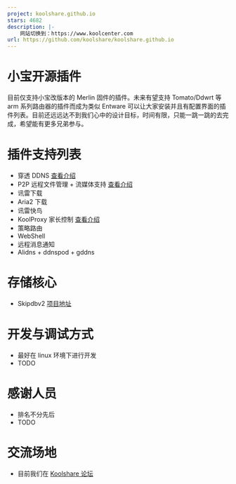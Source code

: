```yaml
---
project: koolshare.github.io
stars: 4682
description: |-
    网站切换到：https://www.koolcenter.com
url: https://github.com/koolshare/koolshare.github.io
---
```


小宝开源插件
=========

目前仅支持小宝改版本的 Merlin 固件的插件。未来有望支持 Tomato/Ddwrt 等 arm 系列路由器的插件而成为类似 Entware 可以让大家安装并且有配置界面的插件列表。目前还远远达不到我们心中的设计目标，时间有限，只能一跳一跳的去完成，希望能有更多兄弟参与。

插件支持列表
========
* 穿透 DDNS [查看介绍](http://koolshare.cn/thread-123567-1-1.html)
* P2P 远程文件管理 + 流媒体支持 [查看介绍](http://koolshare.cn/thread-129199-1-1.html)
* 讯雷下载
* Aria2 下载
* 讯雷快鸟
* KoolProxy 家长控制 [查看介绍](http://koolshare.cn/thread-64086-1-1.html)
* 策略路由
* WebShell
* 远程消息通知
* Alidns + ddnspod + gddns

存储核心
=======
* Skipdbv2 [项目地址](https://github.com/koolshare/skipdbv2)

开发与调试方式
======
* 最好在 linux 环境下进行开发
* TODO

感谢人员
======
* 排名不分先后
* TODO

交流场地
======
* 目前我们在 [Koolshare 论坛](http://koolshare.cn/forum.php)



